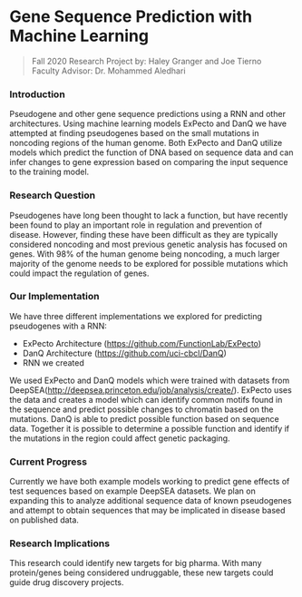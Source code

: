 # Gene Sequence Prediction with Machine Learning
> Fall 2020 Research Project by: Haley Granger and Joe Tierno<br />
> Faculty Advisor: Dr. Mohammed Aledhari

### Introduction
Pseudogene and other gene sequence predictions using a RNN and other architectures. Using machine learning models ExPecto and DanQ we have attempted at finding pseudogenes based on the small mutations in noncoding regions of the human genome. Both ExPecto and DanQ utilize models which predict the function of DNA based on sequence data and can infer changes to gene expression based on comparing the input sequence to the training model.
<br />

### Research Question
Pseudogenes have long been thought to lack a function, but have recently been found to play an important role in regulation and prevention of disease. However, finding these have been difficult as they are typically considered noncoding and most previous genetic analysis has focused on genes. With 98% of the human genome being noncoding, a much larger majority of the genome needs to be explored for possible mutations which could impact the regulation of genes.

### Our Implementation
We have three different implementations we explored for predicting pseudogenes with a RNN:<br />
- ExPecto Architecture (https://github.com/FunctionLab/ExPecto)<br />
- DanQ Architecture (https://github.com/uci-cbcl/DanQ)<br />
- RNN we created<br />

We used ExPecto and DanQ models which were trained with datasets from DeepSEA(http://deepsea.princeton.edu/job/analysis/create/). ExPecto uses the data and creates a model which can identify common motifs found in the sequence and predict possible changes to chromatin based on the mutations. DanQ is able to predict possible function based on sequence data. Together it is possible to determine a possible function and identify if the mutations in the region could affect genetic packaging.

### Current Progress
Currently we have both example models working to predict gene effects of test sequences based on example DeepSEA datasets. We plan on expanding this to analyze additional sequence data of known pseudogenes and attempt to obtain sequences that may be implicated in disease based on published data.

### Research Implications
This research could identify new targets for big pharma. With many protein/genes being considered undruggable, these new targets could guide drug discovery projects.


